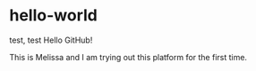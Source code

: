 # hello-world
test, test
Hello GitHub!

This is Melissa and I am trying out this platform for the first time. 
